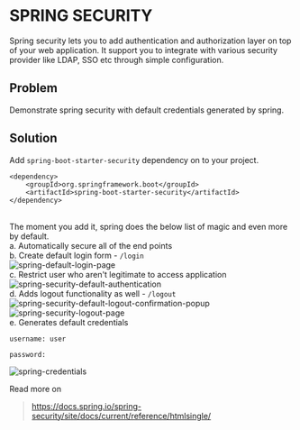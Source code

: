 # SPRING SECURITY

Spring security lets you to add authentication and authorization layer on top of your web application. It support you to integrate with various security provider like LDAP, SSO etc through simple configuration. 

## Problem
Demonstrate spring security with default credentials generated by spring.

## Solution
Add `spring-boot-starter-security` dependency on to your project.<br>
````
<dependency>
	<groupId>org.springframework.boot</groupId>
	<artifactId>spring-boot-starter-security</artifactId>
</dependency>
````
<br>The moment you add it, spring does the below list of magic and even more by default.<br>
a. Automatically secure all of the end points<br>
b. Create default login form - `/login`<br>
![spring-default-login-page](https://user-images.githubusercontent.com/36845597/64909014-59638680-d724-11e9-818f-55cbfa43bf00.png)
<br>c. Restrict user who aren't legitimate to access application<br>
![spring-security-default-authentication](https://user-images.githubusercontent.com/36845597/64909041-a6475d00-d724-11e9-845b-1b511186c66a.png)
<br>d. Adds logout functionality as well - `/logout`<br>
![spring-security-default-logout-confirmation-popup](https://user-images.githubusercontent.com/36845597/64909060-d4c53800-d724-11e9-9ffa-3dfb42dd14d0.png)
<br>
![spring-security-logout-page](https://user-images.githubusercontent.com/36845597/64909116-a5fb9180-d725-11e9-9472-f8beb5f34c52.png)
<br>e. Generates default credentials<br>
````
username: user
````
````
password:
````
![spring-credentials](https://user-images.githubusercontent.com/36845597/64909206-bb24f000-d726-11e9-8ac8-fc4f95e5b1a5.png)


Read more on
> https://docs.spring.io/spring-security/site/docs/current/reference/htmlsingle/